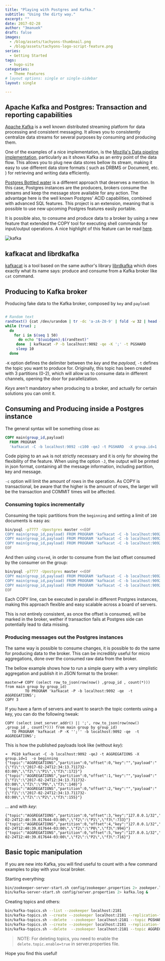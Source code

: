 ```yaml
---
title: "Playing with Postgres and Kafka."
subtitle: "Using the dirty way."
excerpt: ""
date: 2017-02-28
author: "3manuek"
draft: false
images:
  - /blog/assets/tachyons-thumbnail.png
  - /blog/assets/tachyons-logo-script-feature.png
series:
  - Getting Started
tags:
  - hugo-site
categories:
  - Theme Features
# layout options: single or single-sidebar
layout: single

---
```


## Apache Kafka and Postgres: Transaction and reporting capabilities


[Apache Kafka][5] is a well known distributed streaming platform for data processing
and consistent messaging. It allows you to consistently centralize data streams for
several purposes by consuming and producing them. 

One of the examples of a nice implementation, is the [Mozilla's Data pipeline implementation][6],
particularly as it shows Kafka as an entry point of the data flow. This allows you to plug
new data stores bellow its stream, making it easy to use different data store formats (
such as DRBMS or Document, etc. ) for retrieving and writing data efficiently. 

[Postgres Bottled water][3] is a different approach that deserves a mention. In this
case, Postgres instances are the producers, brokers consume the streams and keep the message
store available for any action. The advantage here is the well known Postgres'
ACID capabilities, combined with advanced SQL features. This project is an extension,
meaning that is possible to use new upcoming Postgres features easily portable.

It is possible also, to consume and produce data to a broker by using a new feature
that extended the COPY tool for executing shell commands for input/output operations.
A nice highlight of this feature can be read [here][7].

![kafka](/blog/assets/2017-02/kafka.jpg)

<!-- <img name="go2shell-finder" src="/images/blog/2017-02/kafka.jpg" width='300px'/> -->


## kafkacat and librdkafka

[kafkacat][1] is a tool based on the same author's library [librdkafka][2] which
does exactly what its name says: produce and consume from a Kafka broker like `cat`
command.


## Producing to Kafka broker

Producing fake data to the Kafka broker, composed by `key` and `payload`:

```sh

# Random text
randtext() {cat /dev/urandom | tr -dc 'a-zA-Z0-9' | fold -w 32 | head -n 1}
while (true) ;
  do
    for i in $(seq 1 50)  
      do echo "$(uuidgen);$(randtext)"
     done  | kafkacat -P -b localhost:9092 -qe -K ';' -t PGSHARD
     sleep 10
  done
```

`-K` option defines the delimiter between the _key_ and the _payload_, `-t` defines
the topic you want to produce for. Originally, this topic has been created with 3
partitions (0-2), which will allow us to consume data in different channels, opening
the door for parallelization.  

_Keys_ aren't mandatory when producing to a broker, and actually for certain solutions
you can omit it.

## Consuming and Producing inside a Postgres instance

The general syntax will be something close as:

```sql
COPY main(group_id,payload)
  FROM PROGRAM
  'kafkacat -C -b localhost:9092 -c100 -qeJ -t PGSHARD  -X group.id=1  -o beginning  -p 0 | awk ''{print "P0\t" $0 }'' ';
```

Code piping to an `awk` is not strictly necessary and it is only for showing the
flexibility of the feature. When using the option `-J`, the output will be printed
in json format, containing all the message information, including partition, key and
message.

`-c` option will limit the amount of rows in the operation. As COPY is transactional,
be aware that the higher is the amount of rows, the larger will be the transaction and
COMMIT times will be affected.


### Consuming topics incrementally


Consuming the topic partitions from the `beginning` and setting a limit of `100`
documents is easy as:

```sh
bin/psql -p7777 -Upostgres master <<EOF
COPY main(group_id,payload) FROM PROGRAM 'kafkacat -C -b localhost:9092 -c100 -qeJ -t PGSHARD  -X group.id=1  -o beginning  -p 0 | awk ''{print "P0\t" \$0 }'' ';
COPY main(group_id,payload) FROM PROGRAM 'kafkacat -C -b localhost:9092 -c100 -qeJ -t PGSHARD  -X group.id=1  -o beginning  -p 1 | awk ''{print "P1\t" \$0 }'' ';
COPY main(group_id,payload) FROM PROGRAM 'kafkacat -C -b localhost:9092 -c100 -qeJ -t PGSHARD  -X group.id=1  -o beginning  -p 2 | awk ''{print "P2\t" \$0 }'' ';
EOF
```

And then using `stored`, in order to consume from the last offset consumed by the
consumer on the group:

```sh
bin/psql -p7777 -Upostgres master <<EOF
COPY main(group_id,payload) FROM PROGRAM 'kafkacat -C -b localhost:9092 -c100 -qeJ -t PGSHARD  -X group.id=1  -o stored  -p 0 | awk ''{print "P0\t" \$0 }'' ';
COPY main(group_id,payload) FROM PROGRAM 'kafkacat -C -b localhost:9092 -c100 -qeJ -t PGSHARD  -X group.id=1  -o stored  -p 1 | awk ''{print "P1\t" \$0 }'' ';
COPY main(group_id,payload) FROM PROGRAM 'kafkacat -C -b localhost:9092 -c100 -qeJ -t PGSHARD  -X group.id=1  -o stored  -p 2 | awk ''{print "P2\t" \$0 }'' ';
EOF
```

Each COPY line, can be executed in parallel in different Postgres instances, making
this approach flexible and easy scalable across a board of servers.

This is not entirely consistent, as once the offset is consumed, will be marked
in the broker, wether if transaction fails at Postgres side can potentially lead
to data missing.


### Producing messages out the Postgres instances

The same way is possible to consume changes, it is possible to do the same for producing
data to the broker. This can be incredibly useful for micro aggregations, done over the
consumed raw data from the broker.

The bellow example shows how to run a simple query with a very simplistic aggregation
and publish it in JSON format to the broker:


```
master=# COPY (select row_to_json(row(now() ,group_id , count(*))) from main group by group_id)
         TO PROGRAM 'kafkacat -P -b localhost:9092 -qe  -t AGGREGATIONS';
COPY 3
```

If you have a farm of servers and want to search the topic contents using a key,
you can do the following tweak:

```
COPY (select inet_server_addr() || ';', row_to_json(row(now() ,group_id , count(*))) from main group by group_id)
   TO PROGRAM 'kafkacat -P -K '';'' -b localhost:9092 -qe  -t AGGREGATIONS';
```


This is how the published payloads look like (without _key_):

```
➜  PG10 kafkacat -C -b localhost:9092 -qeJ -t AGGREGATIONS -X group.id=1  -o beginning
{"topic":"AGGREGATIONS","partition":0,"offset":0,"key":"","payload":"{\"f1\":\"2017-02-24T12:34:13.711732-03:00\",\"f2\":\"P1\",\"f3\":172}"}
{"topic":"AGGREGATIONS","partition":0,"offset":1,"key":"","payload":"{\"f1\":\"2017-02-24T12:34:13.711732-03:00\",\"f2\":\"P0\",\"f3\":140}"}
{"topic":"AGGREGATIONS","partition":0,"offset":2,"key":"","payload":"{\"f1\":\"2017-02-24T12:34:13.711732-03:00\",\"f2\":\"P2\",\"f3\":155}"}
```

... and with _key_:

```
{"topic":"AGGREGATIONS","partition":0,"offset":3,"key":"127.0.0.1/32","payload":"\t{\"f1\":\"2017-02-24T12:40:39.017644-03:00\",\"f2\":\"P1\",\"f3\":733}"}
{"topic":"AGGREGATIONS","partition":0,"offset":4,"key":"127.0.0.1/32","payload":"\t{\"f1\":\"2017-02-24T12:40:39.017644-03:00\",\"f2\":\"P0\",\"f3\":994}"}
{"topic":"AGGREGATIONS","partition":0,"offset":5,"key":"127.0.0.1/32","payload":"\t{\"f1\":\"2017-02-24T12:40:39.017644-03:00\",\"f2\":\"P2\",\"f3\":716}"}
```


## Basic topic manipulation

If you are new into Kafka, you will find useful to count with a few command examples
to play with your local broker.

Starting everything:

```sh
bin/zookeeper-server-start.sh config/zookeeper.properties 2> zookeper.log &
bin/kafka-server-start.sh config/server.properties 2> kafka.log &
```

Creating topics and others:

```sh
bin/kafka-topics.sh --list --zookeeper localhost:2181
bin/kafka-topics.sh --create --zookeeper localhost:2181 --replication-factor 1 --partitions 3 --topic PGSHARD
bin/kafka-topics.sh --delete  --zookeeper localhost:2181 --topic PGSHARD
bin/kafka-topics.sh --create --zookeeper localhost:2181 --replication-factor 1 --partitions 1 --topic AGGREGATIONS
bin/kafka-topics.sh --delete  --zookeeper localhost:2181 --topic AGGREGATIONS
```

> NOTE: For deleting topics, you need to enable the `delete.topic.enable=true` in
> server.properties file.


Hope you find this useful!


<!-- {% if page.comments %}
<div id="disqus_thread"></div>
<script>


var disqus_config = function () {
this.page.url = {{ site.url }};  // Replace PAGE_URL with your page's canonical URL variable
this.page.identifier = {{ page.title }}; // Replace PAGE_IDENTIFIER with your page's unique identifier variable
};

(function() { // DON'T EDIT BELOW THIS LINE
var d = document, s = d.createElement('script');
s.src = '//3manuek.disqus.com/embed.js';
s.setAttribute('data-timestamp', +new Date());
(d.head || d.body).appendChild(s);
})();
</script>
<noscript>Please enable JavaScript to view the <a href="https://disqus.com/?ref_noscript">comments powered by Disqus.</a></noscript>
{% endif %} -->

[1]: https://github.com/edenhill/kafkacat
[2]: https://github.com/edenhill/librdkafka
[3]: https://www.confluent.io/blog/bottled-water-real-time-integration-of-postgresql-and-kafka/

[5]: https://kafka.apache.org/
[6]: https://robertovitillo.com/2017/01/23/an-overview-of-mozillas-data-pipeline/
[7]: http://paquier.xyz/postgresql-2/postgres-9-6-feature-highlight-copy-dml-statements/
<!-- [9]: http://www.3manuek.com/assets/posts/kafka.jpg -->
